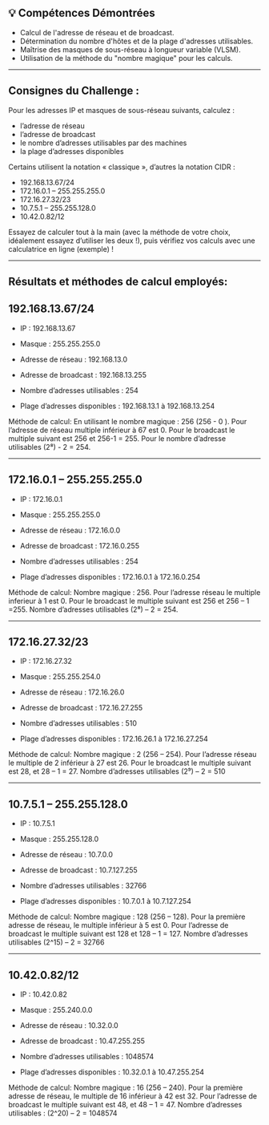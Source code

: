 ## 💡 Compétences Démontrées

* Calcul de l'adresse de réseau et de broadcast.
* Détermination du nombre d'hôtes et de la plage d'adresses utilisables.
* Maîtrise des masques de sous-réseau à longueur variable (VLSM).
* Utilisation de la méthode du "nombre magique" pour les calculs.

---

## Consignes du Challenge : 
Pour les adresses IP et masques de sous-réseau suivants, calculez :
* l’adresse de réseau
* l’adresse de broadcast
* le nombre d’adresses utilisables par des machines
* la plage d’adresses disponibles
  
Certains utilisent la notation « classique », d’autres la notation CIDR :
  * 192.168.13.67/24
  * 172.16.0.1 – 255.255.255.0
  * 172.16.27.32/23
  * 10.7.5.1 – 255.255.128.0
  * 10.42.0.82/12

Essayez de calculer tout à la main (avec la méthode de votre choix, idéalement essayez d’utiliser les deux !), puis vérifiez vos calculs avec une calculatrice en ligne (exemple) !

--- 
## Résultats et méthodes de calcul employés:

## 192.168.13.67/24

   * IP : 192.168.13.67
   * Masque : 255.255.255.0

   * Adresse de réseau : 192.168.13.0
   * Adresse de broadcast : 192.168.13.255
   * Nombre d’adresses utilisables : 254
   * Plage d’adresses disponibles : 192.168.13.1 à 192.168.13.254

Méthode de calcul: En utilisant le nombre magique : 256 (256 - 0 ). 
Pour l’adresse de réseau multiple inférieur à 67 est 0. Pour le broadcast le multiple suivant est 256 et 256-1 = 255. 
Pour le nombre d’adresse utilisables (2⁸) - 2 = 254.

---

## 172.16.0.1 – 255.255.255.0

  * IP : 172.16.0.1
  * Masque : 255.255.255.0

  * Adresse de réseau : 172.16.0.0
  * Adresse de broadcast : 172.16.0.255
  * Nombre d’adresses utilisables : 254
  * Plage d’adresses disponibles : 172.16.0.1 à 172.16.0.254

Méthode de calcul: Nombre magique : 256.
Pour l’adresse réseau le multiple inferieur à 1 est 0. Pour le broadcast le multiple suivant est 256 et 256 – 1 =255.
Nombre d’adresses utilisables (2⁸) – 2 = 254.

---

## 172.16.27.32/23
  
  * IP : 172.16.27.32
  * Masque : 255.255.254.0

  * Adresse de réseau : 172.16.26.0
  * Adresse de broadcast : 172.16.27.255
  * Nombre d’adresses utilisables : 510
  * Plage d’adresses disponibles : 172.16.26.1 à 172.16.27.254

Méthode de calcul: Nombre magique : 2 (256 – 254).
Pour l’adresse réseau le multiple de 2 inférieur à 27 est 26. Pour le broadcast le multiple suivant est 28, et 28 – 1 = 27.
Nombre d’adresses utilisables (2⁹) – 2 = 510

---

## 10.7.5.1 – 255.255.128.0
  
  * IP : 10.7.5.1
  * Masque : 255.255.128.0


  * Adresse de réseau : 10.7.0.0
  * Adresse de broadcast : 10.7.127.255
  * Nombre d’adresses utilisables : 32766
  * Plage d’adresses disponibles : 10.7.0.1 à 10.7.127.254

Méthode de calcul: Nombre magique : 128 (256 – 128).
Pour la première adresse de réseau, le multiple inférieur à 5 est 0. Pour l’adresse de broadcast le multiple suivant est 128 et 128 – 1 = 127.
Nombre d’adresses utilisables (2^15) – 2 = 32766

---

## 10.42.0.82/12
  
  * IP : 10.42.0.82
  * Masque : 255.240.0.0

  * Adresse de réseau : 10.32.0.0
  * Adresse de broadcast : 10.47.255.255
  * Nombre d’adresses utilisables : 1048574
  * Plage d’adresses disponibles : 10.32.0.1 à 10.47.255.254

Méthode de calcul: Nombre magique : 16 (256 – 240).
Pour la première adresse de réseau, le multiple de 16 inférieur à 42 est 32. Pour l’adresse de broadcast le multiple suivant est 48, et 48 – 1 = 47.
Nombre d’adresses utilisables : (2^20) – 2 = 1048574
